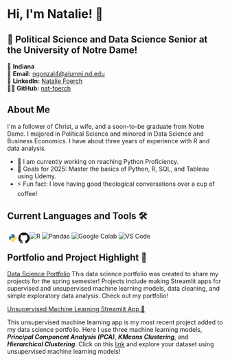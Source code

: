 # Hi, I'm Natalie! 👋

## 🚀 Political Science and Data Science Senior at the University of Notre Dame!

📍 **Indiana**  
📧 **Email:** [ngonzal4@alumni.nd.edu](mailto:ngonzal4@alumni.nd.edu)  
🔗 **LinkedIn:** [Natalie Foerch](www.linkedin.com/in/natalie-foerch-474371298)  
👨‍💻 **GitHub:** [nat-foerch](https://github.com/nat-foerch)

## About Me
I'm a follower of Christ, a wife, and a soon-to-be graduate from Notre Dame. I majored in Political Science and minored in Data Science and Business Economics. I have about three years of experience with R and data analysis. 
- 🌱 I am currently working on reaching Python Proficiency.
- 🥅 Goals for 2025: Master the basics of Python, R, SQL, and Tableau using Udemy.
- ⚡ Fun fact: I love having good theological conversations over a cup of coffee!

## Current Languages and Tools 🛠️
<p>
  <img align="left" alt="Python" width="26px" src="https://raw.githubusercontent.com/github/explore/80688e429a7d4ef2fca1e82350fe8e3517d3494d/topics/python/python.png" />
<img alt="R" src="https://img.shields.io/badge/-R-46a2f1?style=flat-square&logo=r&logoColor=white" />
<img align="left" alt="GitHub" width="26px" src="https://raw.githubusercontent.com/github/explore/78df643247d429f6cc873026c0622819ad797942/topics/github/github.png" />
<img alt="Pandas" src="https://img.shields.io/badge/-Pandas-2088FF?style=flat-square&logo=pandas&logoColor=white" />
<img alt="Google Colab" src="https://img.shields.io/badge/-Google Colab-45b8d8?style=flat-square&logo=googlecolab&logoColor=white" />
<img alt="VS Code" src="https://img.shields.io/badge/-VS_Code-1a73e8?style=flat-square&logo=google-cloud&logoColor=white" />


## Portfolio and Project Highlight 📂
[Data Science Portfolio](https://github.com/nat-foerch/Gonzalez--Data-Science-Portfolio/tree/main)
This data science portfolio was created to share my projects for the spring semester! Projects include making Streamlit apps for supervised and unsupervised machine learning models, data cleaning, and simple exploratory data analysis. Check out my portfolio!

[Unsupervised Machine Learning Streamlit App 🧠](https://github.com/nat-foerch/Gonzalez--Data-Science-Portfolio/tree/main/MLUnsupervisedApp) 

This unsupervised machine learning app is my most recent project added to my data science portfolio. Here I use three machine learning models, ***Principal Component Analysis (PCA)***, ***KMeans Clustering***, and ***Hierarchical Clustering***. Click on this [link](https://foerchuml.streamlit.app/) and explore your dataset using unsupervised machine learning models!

